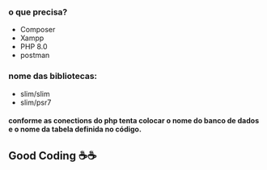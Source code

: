 ### o que precisa?

- Composer
- Xampp
- PHP 8.0
- postman

### nome das bibliotecas:
- slim/slim
- slim/psr7

#### conforme as conections do php tenta colocar o nome do banco de dados e o nome da tabela definida no código.

## Good Coding ☕☕

